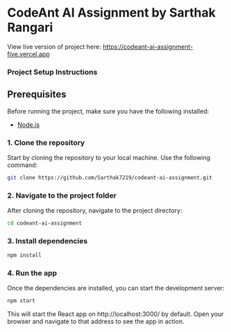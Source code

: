# CodeAnt AI Assignment by Sarthak Rangari

View live version of project here: https://codeant-ai-assignment-five.vercel.app

### Project Setup Instructions

## Prerequisites

Before running the project, make sure you have the following installed:

- [Node.js](https://nodejs.org/)

### 1. Clone the repository

Start by cloning the repository to your local machine. Use the following command:

```bash
git clone https://github.com/Sarthak7219/codeant-ai-assignment.git
```

### 2. Navigate to the project folder

After cloning the repository, navigate to the project directory:

```bash
cd codeant-ai-assignment
```

### 3. Install dependencies

```bash
npm install
```

### 4. Run the app

Once the dependencies are installed, you can start the development server:

```bash
npm start
```

This will start the React app on http://localhost:3000/ by default. Open your browser and navigate to that address to see the app in action.

